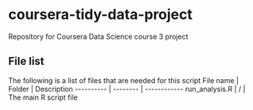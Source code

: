 # coursera-tidy-data-project
Repository for Coursera Data Science course 3 project
## File list
The following is a list of files that are needed for this script
File name  | Folder | Description
---------- | -------- | ------------
run_analysis.R | / | The main R script file
